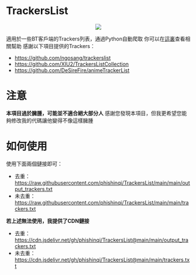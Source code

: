 # TrackersList
<div align=center><img src="https://count.getloli.com/get/@PyTrackerList?theme=asoul"></div>

適用於一些BT客戶端的Trackers列表，通過Python自動爬取
你可以在[這裏](https://phishinqi.github.io/TrackersList/)查看相關幫助
感謝以下項目提供的Trackers：
* https://github.com/ngosang/trackerslist
* https://github.com/XIU2/TrackersListCollection
* https://github.com/DeSireFire/animeTrackerList

# 注意
**本項目過於臃腫，可能並不適合絕大部分人**
感謝您發現本項目，但我更希望您能夠修改我的代碼讓他變得不像這樣臃腫

# 如何使用
使用下面兩個鏈接即可：
* 去重：https://raw.githubusercontent.com/phishinqi/TrackersList/main/main/output_trackers.txt
* 未去重：https://raw.githubusercontent.com/phishinqi/TrackersList/main/main/trackers.txt

**若上述無法使用，我提供了CDN鏈接**

* 去重：https://cdn.jsdelivr.net/gh/phishinqi/TrackersList@main/main/output_trackers.txt
* 未去重：https://cdn.jsdelivr.net/gh/phishinqi/TrackersList@main/main/trackers.txt
